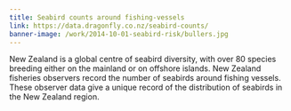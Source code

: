 ```yaml
---
title: Seabird counts around fishing-vessels
link: https://data.dragonfly.co.nz/seabird-counts/
banner-image: /work/2014-10-01-seabird-risk/bullers.jpg
---
```


New Zealand is a global centre of seabird diversity, with over 80 species breeding either on the mainland or on offshore islands. New Zealand fisheries observers record the number of seabirds around fishing vessels. These observer data give a unique record of the distribution of seabirds in the New Zealand region. 

<!--more-->